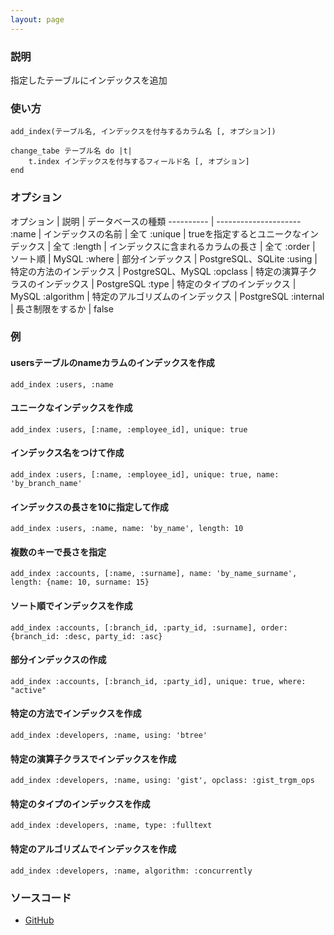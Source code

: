 ```yaml
---
layout: page
---
```

### 説明
指定したテーブルにインデックスを追加

### 使い方
    add_index(テーブル名, インデックスを付与するカラム名 [, オプション])

    change_tabe テーブル名 do |t|
        t.index インデックスを付与するフィールド名 [, オプション]
    end

### オプション

オプション   | 説明 | データベースの種類
---------- | ---------------------
:name      | インデックスの名前 | 全て
:unique    | trueを指定するとユニークなインデックス | 全て
:length    | インデックスに含まれるカラムの長さ | 全て
:order     | ソート順 | MySQL
:where     | 部分インデックス | PostgreSQL、SQLite
:using     | 特定の方法のインデックス | PostgreSQL、MySQL
:opclass   | 特定の演算子クラスのインデックス | PostgreSQL
:type      | 特定のタイプのインデックス | MySQL
:algorithm | 特定のアルゴリズムのインデックス | PostgreSQL
:internal  | 長さ制限をするか | false

### 例
#### usersテーブルのnameカラムのインデックスを作成
    add_index :users, :name

#### ユニークなインデックスを作成
    add_index :users, [:name, :employee_id], unique: true

#### インデックス名をつけて作成
    add_index :users, [:name, :employee_id], unique: true, name: 'by_branch_name'

#### インデックスの長さを10に指定して作成
    add_index :users, :name, name: 'by_name', length: 10

#### 複数のキーで長さを指定
    add_index :accounts, [:name, :surname], name: 'by_name_surname', length: {name: 10, surname: 15}

#### ソート順でインデックスを作成
    add_index :accounts, [:branch_id, :party_id, :surname], order: {branch_id: :desc, party_id: :asc}

#### 部分インデックスの作成
    add_index :accounts, [:branch_id, :party_id], unique: true, where: "active"

#### 特定の方法でインデックスを作成
    add_index :developers, :name, using: 'btree'

#### 特定の演算子クラスでインデックスを作成
    add_index :developers, :name, using: 'gist', opclass: :gist_trgm_ops

#### 特定のタイプのインデックスを作成
    add_index :developers, :name, type: :fulltext

#### 特定のアルゴリズムでインデックスを作成
    add_index :developers, :name, algorithm: :concurrently

### ソースコード
* [GitHub](https://github.com/rails/rails/blob/f33d52c95217212cbacc8d5e44b5a8e3cdc6f5b3/activerecord/lib/active_record/connection_adapters/abstract/schema_statements.rb#L785)